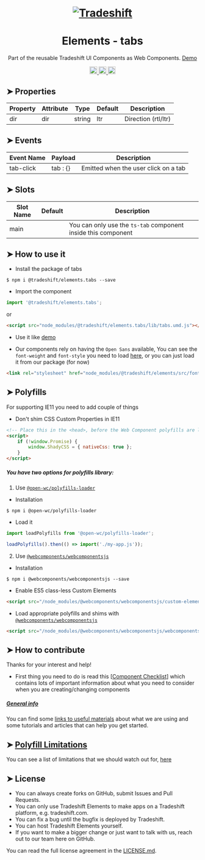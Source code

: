<h1 align="center">
    <a href="https://tradeshift.com/">
      <img alt="Tradeshift" src="https://tradeshift.com/wp-content/themes/Tradeshift/img/brand/logo-black.png"/>
    </a>
</h1>

<h1 align="center">Elements - tabs</h1>

<p align="center">
  Part of the reusable Tradeshift UI Components as Web Components.
    <a href="https://tradeshift.github.io/elements/?path=/story/ts-tabs--default">
      Demo
    </a>
</p>

<p align="center">
    <a href="https://www.npmjs.com/package/@tradeshift/elements.tabs">
      <img alt="NPM Version" src="https://badgen.net/npm/v/@tradeshift/elements.tabs" height="20"/>
    </a>
    <a href="https://npmcharts.com/compare/@tradeshift/elements.tabs?minimal=true">
		  <img alt="Downloads per month" src="https://badgen.net/npm/dm/@tradeshift/elements.tabs" height="20"/>
		</a>
		<a href="https://www.npmjs.com/browse/depended/@tradeshift/elements.tabs">
		  <img alt="Dependent packages" src="https://badgen.net/npm/dependents/@tradeshift/elements.tabs" height="20"/>
		</a>
</p>

<style>
  table {
      width:100%;
  }
</style>

## ➤ Properties

| Property | Attribute | Type   | Default | Description         |
| -------- | --------- | ------ | ------- | ------------------- |
| dir      | dir       | string | ltr     | Direction (rtl/ltr) |

## ➤ Events

| Event Name | Payload  | Description                          |
| ---------- | -------- | ------------------------------------ |
| tab-click  | tab : {} | Emitted when the user click on a tab |

## ➤ Slots

| Slot Name | Default | Description                                                   |
| --------- | ------- | ------------------------------------------------------------- |
| main      |         | You can only use the `ts-tab` component inside this component |

## ➤ How to use it

- Install the package of tabs

```shell
$ npm i @tradeshift/elements.tabs --save
```

- Import the component

```js
import '@tradeshift/elements.tabs';
```

or

```html
<script src="node_modules/@tradeshift/elements.tabs/lib/tabs.umd.js"></script>
```

- Use it like [demo]("https://tradeshift.github.io/elements/?path=/story/ts-tabs--default")

- Our components rely on having the `Open Sans` available, You can see the `font-weight` and `font-style` you need to load [here](https://github.com/Tradeshift/elements/blob/master/packages/core/src/fonts.css), or you can just load it from our package (for now)

```html
<link rel="stylesheet" href="node_modules/@tradeshift/elements/src/fonts.css" />
```

## ➤ Polyfills

For supporting IE11 you need to add couple of things

- Don't shim CSS Custom Properties in IE11

```html
<!-- Place this in the <head>, before the Web Component polyfills are loaded -->
<script>
	if (!window.Promise) {
		window.ShadyCSS = { nativeCss: true };
	}
</script>
```

##### You have two options for polyfills library:

1. Use [`@open-wc/polyfills-loader`](https://github.com/open-wc/open-wc/tree/master/packages/polyfills-loader)

- Installation

```shell
$ npm i @open-wc/polyfills-loader
```

- Load it

```js
import loadPolyfills from '@open-wc/polyfills-loader';

loadPolyfills().then(() => import('./my-app.js'));
```

2. Use [`@webcomponents/webcomponentsjs`](https://github.com/webcomponents/polyfills/tree/master/packages/webcomponentsjs)

- Installation

```hell
$ npm i @webcomponents/webcomponentsjs --save
```

- Enable ES5 class-less Custom Elements

```html
<script src="/node_modules/@webcomponents/webcomponentsjs/custom-elements-es5-adapter.js"></script>
```

- Load appropriate polyfills and shims with [`@webcomponents/webcomponentsjs`](https://github.com/webcomponents/webcomponentsjs)

```html
<script src="/node_modules/@webcomponents/webcomponentsjs/webcomponents-loader.js" defer></script>
```

## ➤ How to contribute

Thanks for your interest and help!

- First thing you need to do is read this [[Component Checklist](https://github.com/Tradeshift/elements/wiki/Component-checklist)] which contains lots of important information about what you need to consider when you are creating/changing components

##### [General info](https://github.com/Tradeshift/elements/wiki/Useful-materials-starter)

You can find some [links to useful materials](https://github.com/Tradeshift/elements/wiki/Useful-materials-starter) about what we are using and some tutorials and articles that can help you get started.

## ➤ [Polyfill Limitations](https://github.com/Tradeshift/elements/wiki/Polyfill-Limitations)

You can see a list of limitations that we should watch out for, [here](https://github.com/Tradeshift/elements/wiki/Polyfill-Limitations)

## ➤ License

- You can always create forks on GitHub, submit Issues and Pull Requests.
- You can only use Tradeshift Elements to make apps on a Tradeshift platform, e.g. tradeshift.com.
- You can fix a bug until the bugfix is deployed by Tradeshift.
- You can host Tradeshift Elements yourself.
- If you want to make a bigger change or just want to talk with us, reach out to our team here on GitHub.

You can read the full license agreement in the [LICENSE.md](https://github.com/Tradeshift/elements/blob/master/LICENSE.md).
